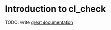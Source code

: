 # Introduction to cl_check

TODO: write [great documentation](http://jacobian.org/writing/great-documentation/what-to-write/)
